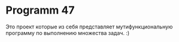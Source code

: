 # Programm 47
Это проект которые из себя представляет мутифункциональную программу по выполнению множества задач.
:)

